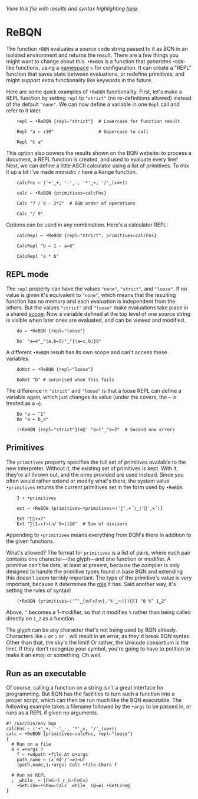 *View this file with results and syntax highlighting [here](https://saltytine.github.io/BQN/doc/rebqn.html).*

# ReBQN

The function `•BQN` evaluates a source code string passed to it as BQN in an isolated environment and returns the result. There are a few things you might want to change about this. `•ReBQN` is a function that *generates* `•BQN`-like functions, using a [namespace](namespace.md) `𝕩` for configuration. It can create a "REPL" function that saves state between evaluations, or redefine primitives, and might support extra functionality like keywords in the future.

Here are some quick examples of `•ReBQN` functionality. First, let's make a REPL function by setting `repl` to `"strict"` (no re-definitions allowed) instead of the default `"none"`. We can now define a variable in one `Repl` call and refer to it later.

        repl ← •ReBQN {repl⇐"strict"}  # Lowercase for function result

        Repl "a ← ↕10"                 # Uppercase to call

        Repl "⌽ a"

This option also powers the results shown on the BQN website: to process a document, a REPL function is created, and used to evaluate every line! Next, we can define a little ASCII calculator using a list of primitives. To mix it up a bit I've made monadic `/` here a Range function.

        calcFns ← ⟨'+'‿+, '-'‿-, '*'‿×, '/'‿(↕⊘÷)⟩

        calc ← •ReBQN {primitives⇐calcFns}

        Calc "7 / 9 - 2*2"  # BQN order of operations

        Calc "/ 9"

Options can be used in any combination. Here's a calculator REPL:

        calcRepl ← •ReBQN {repl⇐"strict", primitives⇐calcFns}

        CalcRepl "b ← 1 - a←6"

        CalcRepl "a * b"

## REPL mode

The `repl` property can have the values `"none"`, `"strict"`, and `"loose"`. If no value is given it's equivalent to `"none"`, which means that the resulting function has no memory and each evaluation is independent from the others. But the values `"strict"` and `"loose"` make evaluations take place in a shared [scope](lexical.md). Now a variable defined at the top level of one source string is visible when later ones are evaluated, and can be viewed and modified.

        do ← •ReBQN {repl⇐"loose"}

        Do¨ "a←4"‿"⟨a,b←5⟩"‿"{⟨a↩𝕩,b⟩}8"

A different `•ReBQN` result has its own scope and can't access these variables.

        doNot ← •ReBQN {repl⇐"loose"}

        DoNot "b" # surprised when this fails

The difference in `"strict"` and `"loose"` is that a loose REPL can define a variable again, which just changes its value (under the covers, the `←` is treated as a `↩`).

        Do "a ← ¯1"
        Do "a ← b‿a"

        (•ReBQN {repl⇐"strict"})⎊@¨ "a←1"‿"a←2"  # Second one errors

## Primitives

The `primitives` property specifies the full set of primitives available to the new interpreter. Without it, the existing set of primitives is kept. With it, they're all thrown out, and the ones provided are used instead. Since you often would rather extend or modify what's there, the system value `•primitives` returns the current primitives set in the form used by `•ReBQN`.

        3 ↑ •primitives

        ext ← •ReBQN {primitives⇐•primitives∾⟨'∑',+´⟩‿⟨'∏',×´⟩}

        Ext "∏1+↕7"
        Ext "∑(1↓↕)⊸(⊣/˜0=|)28"  # Sum of divisors

Appending to `•primitives` means everything from BQN's there in addition to the given functions.

What's allowed? The format for `primitives` is a list of pairs, where each pair contains one character—the glyph—and one function or modifier. A primitive can't be data, at least at present, because the compiler is only designed to handle the primitive types found in base BQN and extending this doesn't seem terribly important. The type of the primitive's value is very important, because it determines the [role](expression.md#syntactic-role) it has. Said another way, it's setting the rules of syntax!

        (•ReBQN {primitives⇐⟨'^'‿{𝕨𝔽𝕩𝔽𝕨},'%'‿∾⟩}){𝔽} "0 %^ 1‿2"

Above, `^` becomes a 1-modifier, so that it modifies `%` rather than being called directly on `1‿2` as a function.

The glyph can be any character that's not being used by BQN already. Characters like `c` or `⟩` or `:` will result in an error, as they'd break BQN syntax. Other than that, the sky's the limit! Or rather, the Unicode consortium is the limit. If they don't recognize your symbol, you're going to have to petition to make it an emoji or something. Oh well.

## Run as an executable

Of course, calling a function on a string isn't a great interface for programming. But BQN has the facilities to turn such a function into a proper script, which can then be run much like the BQN executable. The following example takes a filename followed by the `•args` to be passed in, or runs as a REPL if given no arguments.

    #! /usr/bin/env bqn
    calcFns ← ⟨'+'‿+, '-'‿-, '*'‿×, '/'‿(↕⊘÷)⟩
    calc ← •ReBQN {primitives⇐calcFns, repl⇐"loose"}
    {
      # Run on a file
      0 < ≠•args ?
        f ← •wdpath •file.At ⊑•args
        path‿name ← (∧`⌾⌽'/'⊸≠)⊸⊔f
        ⟨path,name,1↓•args⟩ Calc •file.Chars f

      # Run as REPL
      ; _while_ ← {𝔽⍟𝔾∘𝔽_𝕣_𝔾∘𝔽⍟𝔾𝕩}
        •GetLine∘•Show∘Calc _while_ (@⊸≢) •GetLine@
    }
